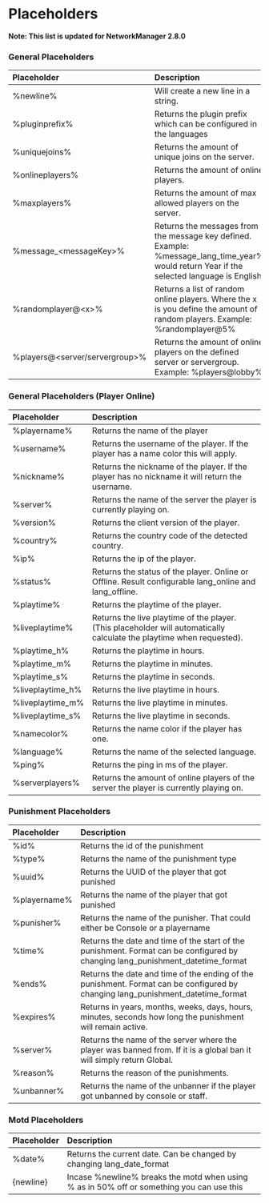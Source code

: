# Placeholders

**Note: This list is updated for NetworkManager 2.8.0**

### General Placeholders

| Placeholder | Description |
| :--- | :--- |
| %newline% | Will create a new line in a string. |
| %pluginprefix% | Returns the plugin prefix which can be configured in the languages |
| %uniquejoins% | Returns the amount of unique joins on the server. |
| %onlineplayers% | Returns the amount of online players. |
| %maxplayers% | Returns the amount of max allowed players on the server. |
| %message\_&lt;messageKey&gt;% | Returns the messages from the message key defined. Example: %message\_lang\_time\_year% would return Year if the selected language is English. |
| %randomplayer@&lt;x&gt;% | Returns a list of random online players. Where the x is you define the amount of random players. Example: %randomplayer@5% |
| %players@&lt;server/servergroup&gt;% | Returns the amount of online players on the defined server or servergroup. Example: %players@lobby% |

### General Placeholders \(Player Online\)

| Placeholder | Description |
| :--- | :--- |
| %playername% | Returns the name of the player |
| %username% | Returns the username of the player. If the player has a name color this will apply. |
| %nickname% | Returns the nickname of the player. If the player has no nickname it will return the username. |
| %server% | Returns the name of the server the player is currently playing on. |
| %version% | Returns the client version of the player. |
| %country% | Returns the country code of the detected country. |
| %ip% | Returns the ip of the player. |
| %status% | Returns the status of the player. Online or Offline. Result configurable lang\_online and lang\_offline. |
| %playtime% | Returns the playtime of the player. |
| %liveplaytime% | Returns the live playtime of the player. \(This placeholder will automatically calculate the playtime when requested\). |
| %playtime\_h% | Returns the playtime in hours. |
| %playtime\_m% | Returns the playtime in minutes. |
| %playtime\_s% | Returns the playtime in seconds. |
| %liveplaytime\_h% | Returns the live playtime in hours. |
| %liveplaytime\_m% | Returns the live playtime in minutes. |
| %liveplaytime\_s% | Returns the live playtime in seconds. |
| %namecolor% | Returns the name color if the player has one. |
| %language% | Returns the name of the selected language. |
| %ping% | Returns the ping in ms of the player. |
| %serverplayers% | Returns the amount of online players of the server the player is currently playing on. |

### Punishment Placeholders

| Placeholder | Description |
| :--- | :--- |
| %id% | Returns the id of the punishment |
| %type% | Returns the name of the punishment type |
| %uuid% | Returns the UUID of the player that got punished |
| %playername% | Returns the name of the player that got punished |
| %punisher% | Returns the name of the punisher. That could either be Console or a playername |
| %time% | Returns the date and time of the start of the punishment. Format can be configured by changing lang\_punishment\_datetime\_format |
| %ends% | Returns the date and time of the ending of the punishment. Format can be configured by changing lang\_punishment\_datetime\_format |
| %expires% | Returns in years, months, weeks, days, hours, minutes, seconds how long the punishment will remain active. |
| %server% | Returns the name of the server where the player was banned from. If it is a global ban it will simply return Global. |
| %reason% | Returns the reason of the punishments. |
| %unbanner% | Returns the name of the unbanner if the player got unbanned by console or staff. |

### Motd Placeholders

| Placeholder | Description |
| :--- | :--- |
| %date% | Returns the current date. Can be changed by changing lang\_date\_format |
| {newline} | Incase %newline% breaks the motd when using % as in 50% off or something you can use this |

